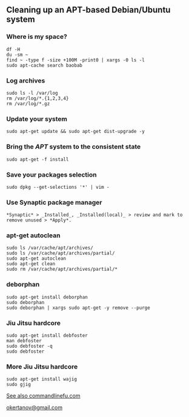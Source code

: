 Cleaning up an APT-based Debian/Ubuntu system
---------------------------------------------

### Where is my space?
    df -H
    du -sm ~
    find ~ -type f -size +100M -print0 | xargs -0 ls -l
    sudo apt-cache search baobab

### Log archives
    sudo ls -l /var/log
    rm /var/log/*.{1,2,3,4}
    rm /var/log/*.gz

### Update your system
    sudo apt-get update && sudo apt-get dist-upgrade -y

### Bring the *APT* system to the consistent state
    sudo apt-get -f install

### Save your packages selection
    sudo dpkg --get-selections '*' | vim -

### Use Synaptic package manager
    *Synaptic* > _Installed_, _Installed(local)_ > review and mark to remove unused > *Apply*.

### apt-get autoclean
    sudo ls /var/cache/apt/archives/
    sudo ls /var/cache/apt/archives/partial/
    sudo apt-get autoclean
    sudo apt-get clean
    sudo rm /var/cache/apt/archives/partial/*

### deborphan
    sudo apt-get install deborphan
    sudo deborphan
    sudo deborphan | xargs sudo apt-get -y remove --purge

### Jiu Jitsu hardcore
    sudo apt-get install debfoster
    man debfoster
    sudo debfoster -q
    sudo debfoster

### More Jiu Jitsu hardcore
    sudo apt-get install wajig
    sudo gjig

[See also commandlinefu.com](http://www.commandlinefu.com/)

[okertanov@gmail.com](mailto:okertanov@gmail.com)


